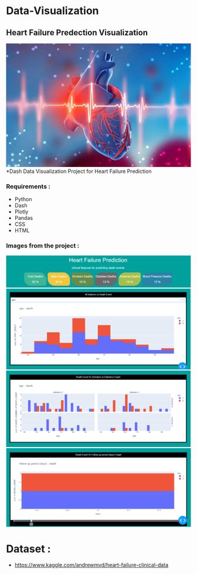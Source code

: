 # Data-Visualization
## Heart Failure Predection Visualization
![plot](./DashFinalProject/assets/background.jpg) <br />
*Dash Data Visualization Project for Heart Failure Prediction

### Requirements : 
* Python
* Dash
* Plotly
* Pandas
* CSS
* HTML
### Images from the project : 
![plot](./DashFinalProject/assets/1.PNG)
![plot](./DashFinalProject/assets/2.PNG)
![plot](./DashFinalProject/assets/3.PNG)
![plot](./DashFinalProject/assets/4.PNG)

# Dataset :
* https://www.kaggle.com/andrewmvd/heart-failure-clinical-data
